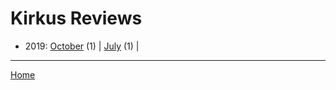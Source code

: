 # Kirkus Reviews

  * 2019: 
      [October](./kirkus-reviews-2019-10.md) (1) | 
      [July](./kirkus-reviews-2019-07.md) (1) | 

----

[Home](../)
